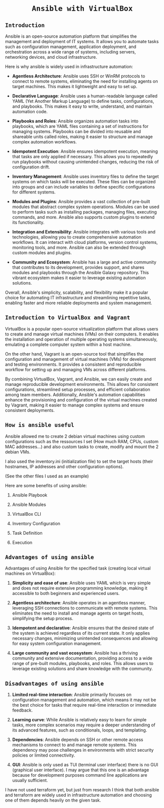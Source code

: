 <div align="center">

# `Ansible with VirtualBox`

</div>

## `Introduction`

Ansible is an open-source automation platform that simplifies the management and deployment of IT systems. It allows you to automate tasks such as configuration management, application deployment, and orchestration across a wide range of systems, including servers, networking devices, and cloud infrastructure.

Here is why ansible is widely used in infrastructure automation:

- **Agentless Architecture**: Ansible uses SSH or WinRM protocols to connect to remote systems, eliminating the need for installing agents on target machines. This makes it lightweight and easy to set up.

- **Declarative Language**: Ansible uses a human-readable language called YAML (Yet Another Markup Language) to define tasks, configurations, and playbooks. This makes it easy to write, understand, and maintain automation code.

- **Playbooks and Roles**: Ansible organizes automation tasks into playbooks, which are YAML files containing a set of instructions for managing systems. Playbooks can be divided into reusable and shareable units called roles, making it easier to structure and manage complex automation workflows.

- **Idempotent Execution**: Ansible ensures idempotent execution, meaning that tasks are only applied if necessary. This allows you to repeatedly run playbooks without causing unintended changes, reducing the risk of configuration drift.

- **Inventory Management**: Ansible uses inventory files to define the target systems on which tasks will be executed. These files can be organized into groups and can include variables to define specific configurations for different systems.

- **Modules and Plugins**: Ansible provides a vast collection of pre-built modules that abstract complex system operations. Modules can be used to perform tasks such as installing packages, managing files, executing commands, and more. Ansible also supports custom plugins to extend its functionality.

- **Integration and Extensibility**: Ansible integrates with various tools and technologies, allowing you to create comprehensive automation workflows. It can interact with cloud platforms, version control systems, monitoring tools, and more. Ansible can also be extended through custom modules and plugins.

- **Community and Ecosystem**: Ansible has a large and active community that contributes to its development, provides support, and shares modules and playbooks through the Ansible Galaxy repository. This vibrant ecosystem makes it easier to leverage existing automation solutions.

Overall, Ansible's simplicity, scalability, and flexibility make it a popular choice for automating IT infrastructure and streamlining repetitive tasks, enabling faster and more reliable deployments and system management.

## `Introduction to VirtualBox and Vagrant`

VirtualBox is a popular open-source virtualization platform that allows users to create and manage virtual machines (VMs) on their computers. It enables the installation and operation of multiple operating systems simultaneously, emulating a complete computer system within a host machine.

On the other hand, Vagrant is an open-source tool that simplifies the configuration and management of virtual machines (VMs) for development and testing environments. It provides a consistent and reproducible workflow for setting up and managing VMs across different platforms.

By combining VirtualBox, Vagrant, and Ansible, we can easily create and manage reproducible development environments. This allows for consistent configurations, streamlined setup processes, and efficient collaboration among team members. Additionally, Ansible's automation capabilities enhance the provisioning and configuration of the virtual machines created by Vagrant, making it easier to manage complex systems and ensure consistent deployments.

## `How is ansible useful`

Ansible allowed me to create 2 debian virtual machines using custom configurations such as the ressources I set (How much RAM, CPUs, custom MAC addresses...) and also custom tasks to create, modify and mount the 2 debian VMs.

I also used the inventory.ini (initialization file) to set the target hosts (their hostnames, IP addresses and other configuration options).

(See the other files I used as an example)

Here are some benefits of using ansible:

1. Ansible Playbook

2. Ansible Modules

3. VirtualBox CLI

4. Inventory Configuration

5. Task Definition

6. Execution

## `Advantages of using ansible`

Advantages of using Ansible for the specified task (creating local virtual machines on VirtualBox):

1. **Simplicity and ease of use**: Ansible uses YAML which is very simple and does not require extensive programming knowledge, making it accessible to both beginners and experienced users.

2. **Agentless architecture**: Ansible operates in an agentless manner, leveraging SSH connections to communicate with remote systems. This eliminates the need to install and manage agents on target hosts, simplifying the setup process.

3. **Idempotent and declarative**: Ansible ensures that the desired state of the system is achieved regardless of its current state. It only applies necessary changes, minimizing unintended consequences and allowing for easy system configuration management.

4. **Large community and vast ecosystem**: Ansible has a thriving community and extensive documentation, providing access to a wide range of pre-built modules, playbooks, and roles. This allows users to leverage existing solutions and share knowledge with the community.

## `Disadvantages of using ansible`

1. **Limited real-time interaction**: Ansible primarily focuses on configuration management and automation, which means it may not be the best choice for tasks that require real-time interaction or immediate feedback.

2. **Learning curve**: While Ansible is relatively easy to learn for simple tasks, more complex scenarios may require a deeper understanding of its advanced features, such as conditionals, loops, and templating.

3. **Dependencies**: Ansible depends on SSH or other remote access mechanisms to connect to and manage remote systems. This dependency may pose challenges in environments with strict security policies or limited connectivity.

4. **GUI**: Ansible is only used as TUI (terminal user interface) there is no GUI (graphical user interface). I may argue that this one is an advantage because for development purposes command line applications are usually sufficient.

I have not used terraform yet, but just from research I think that both ansible and terraform are widely used in infrastructure automation and choosing one of them depends heavily on the given task.
